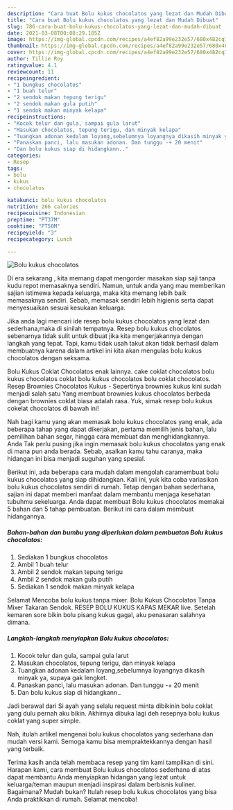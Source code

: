 ```yaml
---
description: "Cara buat Bolu kukus chocolatos yang lezat dan Mudah Dibuat"
title: "Cara buat Bolu kukus chocolatos yang lezat dan Mudah Dibuat"
slug: 786-cara-buat-bolu-kukus-chocolatos-yang-lezat-dan-mudah-dibuat
date: 2021-03-08T00:08:29.185Z
image: https://img-global.cpcdn.com/recipes/a4ef82a99e232e57/680x482cq70/bolu-kukus-chocolatos-foto-resep-utama.jpg
thumbnail: https://img-global.cpcdn.com/recipes/a4ef82a99e232e57/680x482cq70/bolu-kukus-chocolatos-foto-resep-utama.jpg
cover: https://img-global.cpcdn.com/recipes/a4ef82a99e232e57/680x482cq70/bolu-kukus-chocolatos-foto-resep-utama.jpg
author: Tillie Roy
ratingvalue: 4.1
reviewcount: 11
recipeingredient:
- "1 bungkus chocolatos"
- "1 buah telur"
- "2 sendok makan tepung terigu"
- "2 sendok makan gula putih"
- "1 sendok makan minyak kelapa"
recipeinstructions:
- "Kocok telur dan gula, sampai gula larut"
- "Masukan chocolatos, tepung terigu, dan minyak kelapa"
- "Tuangkan adonan kedalam loyang,sebelumnya loyangnya dikasih minyak ya, supaya gak lengket."
- "Panaskan panci, lalu masukan adonan. Dan tunggu -+ 20 menit"
- "Dan bolu kukus siap di hidangkann.."
categories:
- Resep
tags:
- bolu
- kukus
- chocolatos

katakunci: bolu kukus chocolatos 
nutrition: 266 calories
recipecuisine: Indonesian
preptime: "PT37M"
cooktime: "PT50M"
recipeyield: "3"
recipecategory: Lunch

---
```



![Bolu kukus chocolatos](https://img-global.cpcdn.com/recipes/a4ef82a99e232e57/680x482cq70/bolu-kukus-chocolatos-foto-resep-utama.jpg)

Di era  sekarang , kita memang dapat mengorder masakan siap saji tanpa kudu repot memasaknya sendiri. Namun, untuk anda yang mau memberikan sajian istimewa kepada keluarga, maka kita memang lebih baik memasaknya sendiri. Sebab, memasak sendiri lebih higienis serta dapat menyesuaikan sesuai kesukaan keluarga.

Jika anda lagi mencari ide resep bolu kukus chocolatos yang lezat dan sederhana,maka di sinilah tempatnya. Resep bolu kukus chocolatos  sebenarnya tidak sulit untuk dibuat jika kita mengerjakannya dengan langkah yang tepat. Tapi, kamu tidak usah takut akan tidak berhasil dalam membuatnya 
karena dalam artikel ini kita akan mengulas bolu kukus chocolatos dengan seksama.  

Bolu Kukus Coklat Chocolatos enak lainnya. cake coklat chocolatos bolu kukus chocolatos coklat bolu kukus chocolatos bolu coklat chocolatos. Resep Brownies Chocolatos Kukus - Sepertinya brownies kukus kini sudah menjadi salah satu Yang membuat brownies kukus chocolatos berbeda dengan brownies coklat biasa adalah rasa. Yuk, simak resep bolu kukus cokelat chocolatos di bawah ini!

Nah bagi kamu yang akan memasak bolu kukus chocolatos yang enak, ada beberapa tahap yang dapat dikerjakan, pertama memilih jenis bahan, lalu pemilihan bahan segar, hingga cara membuat dan menghidangkannya. Anda Tak perlu pusing jika ingin memasak bolu kukus chocolatos yang enak di mana pun anda berada. Sebab, asalkan kamu  tahu caranya, maka hidangan ini bisa menjadi suguhan yang spesial.

Berikut ini, ada beberapa cara mudah dalam mengolah caramembuat bolu kukus chocolatos yang siap dihidangkan. Kali ini, yuk kita coba variasikan bolu kukus chocolatos sendiri di rumah. Tetap dengan bahan sederhana, sajian ini dapat memberi manfaat dalam membantu menjaga kesehatan tubuhmu sekeluarga. Anda dapat membuat Bolu kukus chocolatos memakai 5 bahan dan 5 tahap pembuatan. Berikut ini cara dalam membuat hidangannya.

<!--inarticleads1-->

##### Bahan-bahan dan bumbu yang diperlukan dalam pembuatan Bolu kukus chocolatos:

1. Sediakan 1 bungkus chocolatos
1. Ambil 1 buah telur
1. Ambil 2 sendok makan tepung terigu
1. Ambil 2 sendok makan gula putih
1. Sediakan 1 sendok makan minyak kelapa


Selamat Mencoba bolu kukus tanpa mixer. Bolu Kukus Chocolatos Tanpa Mixer Takaran Sendok. RESEP BOLU KUKUS KAPAS MEKAR live. Setelah kemaren sore bikin bolu pisang kukus gagal, aku penasaran salahnya dimana. 

<!--inarticleads2-->

##### Langkah-langkah menyiapkan Bolu kukus chocolatos:

1. Kocok telur dan gula, sampai gula larut
1. Masukan chocolatos, tepung terigu, dan minyak kelapa
1. Tuangkan adonan kedalam loyang,sebelumnya loyangnya dikasih minyak ya, supaya gak lengket.
1. Panaskan panci, lalu masukan adonan. Dan tunggu -+ 20 menit
1. Dan bolu kukus siap di hidangkann..


Jadi berawal dari Si ayah yang selalu request minta dibikinin bolu coklat yang dulu pernah aku bikin. Akhirnya dibuka lagi deh resepnya bolu kukus coklat yang super simple. 

Nah, itulah artikel mengenai  bolu kukus chocolatos  yang sederhana dan mudah versi kami. Semoga kamu bisa mempraktekkannya dengan hasil yang terbaik. 

Terima kasih anda telah membaca resep yang tim kami tampilkan di sini. Harapan kami, cara membuat  Bolu kukus chocolatos sederhana di atas dapat membantu Anda menyiapkan hidangan yang lezat untuk keluarga/teman maupun menjadi inspirasi dalam berbisnis kuliner. Bagaimana? Mudah bukan? Itulah resep bolu kukus chocolatos yang bisa Anda praktikkan di rumah. Selamat mencoba!

